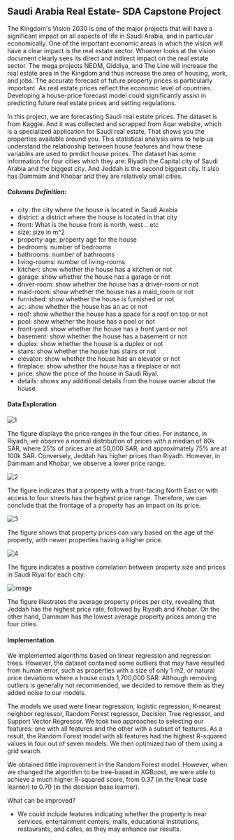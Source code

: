 ## Saudi Arabia Real Estate- SDA Capstone Project


The Kingdom's Vision 2030 is one of the major projects that will have a significant impact on all aspects of life in Saudi Arabia, and in particular economically. One of the important economic areas in which the vision will have a clear impact is the real estate sector. Whoever looks at the vision document clearly sees its direct and indirect impact on the real estate sector. The mega projects NEOM, Qiddiya, and The Line will increase the real estate area in the Kingdom and thus increase the area of housing, work, and jobs. The accurate forecast of future property prices is particularly important. As real estate prices reflect the economic level of countries. Developing a house-price forecast model could significantly assist in predicting future real estate prices and setting regulations.

In this project, we are forecasting Saudi real estate prices. The dataset is from Kaggle. And it was collected and scrapped from Aqar website, which is a specialized application for Saudi real estate, That shows you the properties available around you. 
     This statistical analysis aims to help us understand the relationship between house features and how these variables are used to predict house prices. The dataset has some information for four cities which they are: Riyadh the Capital city of Saudi Arabia and the biggest city. And Jeddah is the second biggest city. It also has Dammam and Khobar and they are relatively small cities.

     
##### Columns Definition:
- city: the city where the house is located in Saudi Arabia
- district: a district where the house is located in that city
- front: What is the house front is north, west .. etc
- size: size in m^2
- property-age: property age for the house 
- bedrooms: number of bedrooms 
- bathrooms: number of bathrooms
- living-rooms: number of living-rooms 
- kitchen: show whether the house has a kitchen or not 
- garage: show whether the house has a garage or not 
- driver-room: show whether the house has a driver-room or not
- maid-room: show whether the house has a maid_room or not
- furnished: show whether the house is furnished or not
- ac: show whether the house has an ac or not
- roof: show whether the house has a space for a roof on top or not
- pool: show whether the house has a pool or not
- front-yard: show whether the house has a front yard or not
- basement: show whether the house has a basement or not
- duplex: show whether the house is a duplex or not
- stairs: show whether the house has stairs or not
- elevator: show whether the house has an elevator or not
- fireplace: show whether the house has a fireplace or not
- price: show the price of the house in Saudi Riyal. 
- details: shows any additional details from the house owner about the house.

#### Data Exploration

![1](https://user-images.githubusercontent.com/105590616/188983031-573f239b-249c-45b0-8c94-7b31133f680f.png)

The figure displays the price ranges in the four cities. For instance, in Riyadh, we observe a normal distribution of prices with a median of 80k SAR, where 25% of prices are at 50,000 SAR, and approximately 75% are at 100k SAR. Conversely, Jeddah has higher prices than Riyadh. However, in Dammam and Khobar, we observe a lower price range.


![2](https://user-images.githubusercontent.com/105590616/188985393-8634750e-79ac-494d-9f95-7004bdc73f53.png)

The figure indicates that a property with a front-facing North East or with access to four streets has the highest price range. Therefore, we can conclude that the frontage of a property has an impact on its price.

![3](https://user-images.githubusercontent.com/105590616/188985525-4d91743a-e478-4d07-bfa2-46adc3fa66c7.png)

The figure shows that property prices can vary based on the age of the property, with newer properties having a higher price.


![4](https://user-images.githubusercontent.com/105590616/188985689-f3331ca9-057d-4860-9223-5656054e32b7.png)

The figure indicates a positive correlation between property size and prices in Saudi Riyal for each city.


![image](https://user-images.githubusercontent.com/105590616/188985141-9d904b42-46aa-45c5-b6e7-b7eb72820a44.png)

The figure illustrates the average property prices per city, revealing that Jeddah has the highest price rate, followed by Riyadh and Khobar.
On the other hand, Dammam has the lowest average property prices among the four cities.

#### Implementation
We implemented algorithms based on linear regression and regression trees. However, the dataset contained some outliers that may have resulted from human error, such as properties with a size of only 1 m2, or natural price deviations where a house costs 1,700,000 SAR. Although removing outliers is generally not recommended, we decided to remove them as they added noise to our models.

The models we used were linear regression, logistic regression, K-nearest neighbor regressor, Random Forest regressor, Decision Tree regressor, and Support Vector Regressor. We took two approaches to selecting our features: one with all features and the other with a subset of features. As a result, the Random Forest model with all features had the highest R-squared values in four out of seven models. We then optimized two of them using a grid search.

We obtained little improvement in the Random Forest model. However, when we changed the algorithm to be tree-based in XGBoost, we were able to achieve a much higher R-squared score, from 0.37 (in the linear base learner) to 0.70 (in the decision base learner).

What can be improved?
  - We could include features indicating whether the property is near services, entertainment centers, malls, educational institutions, restaurants, and cafes, as they may enhance our results.
